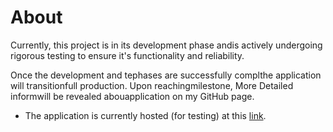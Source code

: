 # About

Currently, this project is in its development phase andis actively undergoing rigorous testing to ensure it's functionality and reliability. 
                   
Once the development and tephases are successfully complthe application will transitionfull production. Upon reachingmilestone, More Detailed informwill be revealed abouapplication on my GitHub page. 

+ The application is currently hosted (for testing) at this [link](https://michaelj1297.github.io/PasswordGenerator/index.html).
